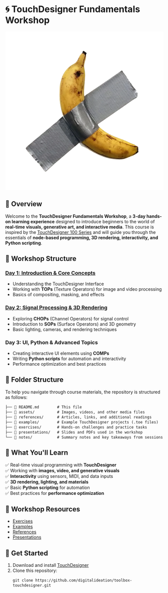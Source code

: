 # 🌀 TouchDesigner Fundamentals Workshop

![banana_art](./assets/banana.png)

## 🎯 Overview

Welcome to the **TouchDesigner Fundamentals Workshop**, a **3-day hands-on learning experience** designed to introduce beginners to the world of **real-time visuals, generative art, and interactive media**. This course is inspired by the [TouchDesigner 100 Series](https://learn.derivative.ca/courses/100-fundamentals/) and will guide you through the essentials of **node-based programming, 3D rendering, interactivity, and Python scripting**.

## 📅 Workshop Structure

### [Day 1: Introduction & Core Concepts](day01.md)

- Understanding the TouchDesigner Interface
- Working with **TOPs** (Texture Operators) for image and video processing
- Basics of compositing, masking, and effects

### [Day 2: Signal Processing & 3D Rendering](day02.md)

- Exploring **CHOPs** (Channel Operators) for signal control
- Introduction to **SOPs** (Surface Operators) and 3D geometry
- Basic lighting, cameras, and rendering techniques

### Day 3: UI, Python & Advanced Topics

- Creating interactive UI elements using **COMPs**
- Writing **Python scripts** for automation and interactivity
- Performance optimization and best practices

## 📂 Folder Structure

To help you navigate through course materials, the repository is structured as follows:

```
├── 📜 README.md        # This file
├── 📁 assets/          # Images, videos, and other media files
├── 📁 references/      # Articles, links, and additional readings
├── 📁 examples/        # Example TouchDesigner projects (.toe files)
├── 📁 exercises/       # Hands-on challenges and practice tasks
├── 📁 presentations/   # Slides and PDFs used in the workshop
└── 📁 notes/           # Summary notes and key takeaways from sessions
```

## 🎨 What You'll Learn

✅ Real-time visual programming with **TouchDesigner**  
✅ Working with **images, video, and generative visuals**  
✅ **Interactivity** using sensors, MIDI, and data inputs  
✅ **3D rendering, lighting, and materials**  
✅ Basic **Python scripting** for automation  
✅ Best practices for **performance optimization**

## 📂 Workshop Resources

- [Exercises](exercises/)
- [Examples](examples/)
- [References](references/)
- [Presentations](presentations/)

## 🚀 Get Started

1. Download and install [TouchDesigner](https://derivative.ca/download)
2. Clone this repository:
   ```
   git clone https://github.com/digitalideation/toolbox-touchdesigner.git
   ```